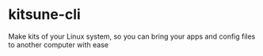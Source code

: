 # kitsune-cli
Make kits of your Linux system, so you can bring your apps and config files to another computer with ease
